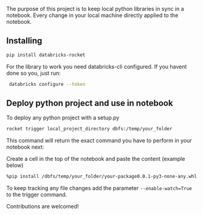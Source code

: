 The purpose of this project is to keep local python libraries in sync in a notebook. 
Every change in your local machine directly applied to the notebook.

## Installing


```sh
pip install databricks-rocket
```


For the library to work you need databricks-cli configured.
If you havent done so you, just run:

```sh
 databricks configure --token
```

## Deploy python project and use in notebook


To deploy any python project with a setup.py

```sh
rocket trigger local_project_directory dbfs:/temp/your_folder
```

This command will return the exact command you have to perform in your notebook next:

Create a cell in the top of the notebook and paste the content (example below)

```sh
%pip install /dbfs/temp/your_folder/your-package0.0.1-py3-none-any.whl  --force-reinstall --no-deps
```

To keep tracking any file changes add the parameter `--enable-watch=True` to the trigger command.



Contributions are welcomed!

